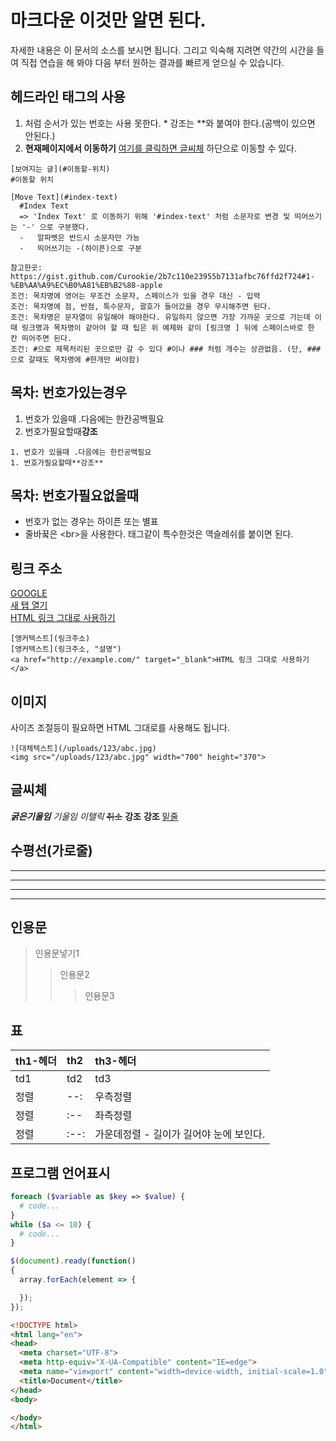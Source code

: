 # 마크다운 이것만 알면 된다.
자세한 내용은 이 문서의 소스를 보시면 됩니다. 그리고 익숙해 지려면 약간의 시간을 들여 직접 연습을 해 봐야 다음 부터 원하는 결과를 빠르게 얻으실 수 있습니다.

## 헤드라인 태그의 사용
1. 처럼 순서가 있는 번호는 사용 못한다. * 강조는 **와 붙여야 한다.(공백이 있으면 안된다.)
1. **현재페이지에서 이동하기**
[여기를 클릭하면 글씨체](#글씨체) 하단으로 이동할 수 있다.

```
[보여지는 글](#이동할-위치)
#이동할 위치

[Move Text](#index-text)
  #Index Text
  => 'Index Text' 로 이동하기 위해 '#index-text' 처럼 소문자로 변경 및 띄어쓰기는 '-' 으로 구분했다.
  -   알파벳은 반드시 소문자만 가능
  -   띄어쓰기는 -(하이픈)으로 구분

참고한곳: https://gist.github.com/Curookie/2b7c110e23955b7131afbc76ffd2f724#1-%EB%AA%A9%EC%B0%A81%EB%B2%88-apple
조건: 목차명에 영어는 무조건 소문자, 스페이스가 있을 경우 대신 - 입력
조건: 목차명에 점, 반점, 특수문자, 괄호가 들어갔을 경우 무시해주면 된다.
조건: 목차명은 문자열이 유일해야 해야한다. 유일하지 않으면 가장 가까운 곳으로 가는데 이 때 링크명과 목차명이 같아야 할 때 팁은 위 예제와 같이 [링크명 ] 뒤에 스페이스바로 한 칸 띄어주면 된다.
조건: #으로 제목처리된 곳으로만 갈 수 있다 #이나 ### 처럼 개수는 상관없음. (단, ### 으로 갈때도 목차명에 #한개만 써야함)
```

## 목차: 번호가있는경우
1. 번호가 있을때 .다음에는 한칸공백필요
1. 번호가필요할때**강조**
```
1. 번호가 있을때 .다음에는 한칸공백필요
1. 번호가필요할때**강조**
```

## 목차: 번호가필요없을때
- 번호가 없는 경우는 하이픈 또는 별표
- 줄바꿐은 \<br\>을 사용한다. 태그같이 특수한것은 역슬레쉬를 붙이면 된다.

## 링크 주소
[GOOGLE](https://google.com)<br>
[새 탭 열기](https://www.google.com/, "이걸 누르면 구글로 가요")<br>
<a href="http://example.com/" target="_blank">HTML 링크 그대로 사용하기</a><br>
```
[앵커텍스트](링크주소)
[앵커텍스트](링크주소, "설명")
<a href="http://example.com/" target="_blank">HTML 링크 그대로 사용하기</a>
```

## 이미지
사이즈 조절등이 필요하면 HTML 그대로를 사용해도 됩니다.
```
![대체텍스트](/uploads/123/abc.jpg)
<img src="/uploads/123/abc.jpg" width="700" height="370">
```

## 글씨체
***굵은기울임*** *기울임* _이탤릭_ ~~취소~~ __강조__ **강조** <u>밑줄</u>

## 수평선(가로줄)
<hr>

---
***
_ _ _

## 인용문
>인용문넣기1
>>인용문2
>>>인용문3

## 표
|th1-헤더 | th2 | th3-헤더
| :-- | :-- | :--
|td1 | td2 | td3
| 정렬 | --: | 우측정렬 |
| 정렬 | :-- | 좌측정렬 |
| 정렬 | :--: | 가운데정렬 - 길이가 길어야 눈에 보인다. |


## 프로그램 언어표시
```php
foreach ($variable as $key => $value) {
  # code...
}
while ($a <= 10) {
  # code...
}
```

```javascript
$(document).ready(function()
{
  array.forEach(element => {

  });
});
```
```html
<!DOCTYPE html>
<html lang="en">
<head>
  <meta charset="UTF-8">
  <meta http-equiv="X-UA-Compatible" content="IE=edge">
  <meta name="viewport" content="width=device-width, initial-scale=1.0">
  <title>Document</title>
</head>
<body>

</body>
</html>
```
